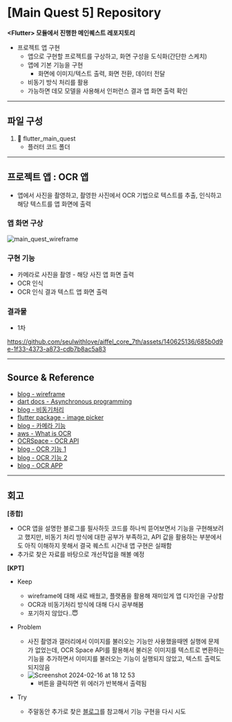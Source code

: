# [Main Quest 5] Repository

**\<Flutter> 모듈에서 진행한 메인퀘스트 레포지토리**

- 프로젝트 앱 구현
    - 앱으로 구현할 프로젝트를 구상하고, 화면 구성을 도식화(간단한 스케치)
    - 앱에 기본 기능을 구현
        - 화면에 이미지/텍스트 출력, 화면 전환, 데이터 전달
    - 비동기 방식 처리를 활용
    - 가능하면 데모 모델을 사용해서 인퍼런스 결과 앱 화면 출력 확인

---

## 파일 구성

1. 📁 flutter_main_quest 
    - 플러터 코드 폴더

---

## 프로젝트 앱 : OCR 앱
- 앱에서 사진을 촬영하고, 촬영한 사진에서 OCR 기법으로 텍스트를 추출, 인식하고 해당 텍스트를 앱 화면에 출력

### 앱 화면 구상
![main_quest_wireframe](https://github.com/seulwithlove/aiffel_core_7th/assets/140625136/d0357e97-9d7a-475e-a572-7faf3f88a27f)


### 구현 기능
- 카메라로 사진을 촬영 - 해당 사진 앱 화면 출력
- OCR 인식
- OCR 인식 결과 텍스트 앱 화면 출력

### 결과물
- 1차

https://github.com/seulwithlove/aiffel_core_7th/assets/140625136/685b0d9e-1f33-4373-a873-cdb7b8ac5a83
  

---

## Source & Reference
- [blog - wireframe](https://slowalk.com/2140)
- [dart docs - Asynchronous programming](https://dart.dev/codelabs/async-await)
- [blog - 비동기처리](https://monocsp.dev/8)
- [flutter package - image picker](https://pub.dev/packages/image_picker/example)
- [blog - 카메라 기능](https://kyungsnim.net/113)
- [aws - What is OCR](https://aws.amazon.com/what-is/ocr/?nc1=h_ls)
- [OCRSpace - OCR API](https://ocr.space/OCRAPI)
- [blog - OCR 기능 1](https://medium.com/@nsivaramdav/create-a-image-to-text-recognition-app-with-flutter-d135b682ba4d)
- [blog - OCR 기능 2](https://velog.io/@mm723/Flutter%EC%9D%B4%EB%AF%B8%EC%A7%80%EC%97%90%EC%84%9C-%ED%85%8D%EC%8A%A4%ED%8A%B8-%EC%B6%94%EC%B6%9C%ED%95%98%EA%B8%B0)
- [blog - OCR APP](https://medium.com/@sushaanshakya88/text-recognition-from-image-ocr-in-flutter-d9b35190d824)


---

## 회고 

**[종합]**
- OCR 앱을 설명한 블로그를 필사하듯 코드를 하나씩 뜯어보면서 기능을 구현해보려고 했지만, 비동기 처리 방식에 대한 공부가 부족하고, API 값을 활용하는 부분에서도 아직 이해하지 못해서 결국 퀘스트 시간내 앱 구현은 실패함
- 추가로 찾은 자료를 바탕으로 개선작업을 해볼 예정

**[KPT]**
- Keep 
    - wireframe에 대해 새로 배웠고, 플랫폼을 활용해 재미있게 앱 디자인을 구상함
    - OCR과 비동기처리 방식에 대해 다시 공부해봄
    - 포기하지 않았다..😇

- Problem
    - 사진 촬영과 갤러리에서 이미지를 불러오는 기능만 사용했을때엔 실행에 문제가 없었는데, OCR Space API를 활용해서 불러온 이미지를 텍스트로 변환하는 기능을 추가하면서 이미지를 불러오는 기능이 실행되지 않았고, 텍스트 출력도 되지않음
    - ![Screenshot 2024-02-16 at 18 12 53](https://github.com/seulwithlove/aiffel_core_7th/assets/140625136/fb0346a6-f742-455f-a525-bbc2f8667c5d) 
        - 버튼을 클릭하면 위 에러가 반복해서 출력됨

- Try
    - 주말동안 추가로 찾은 [블로그](https://medium.com/@sushaanshakya88/text-recognition-from-image-ocr-in-flutter-d9b35190d824)를 참고해서 기능 구현을 다시 시도
